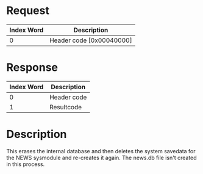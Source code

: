 # Request

| Index Word | Description                |
|------------|----------------------------|
| 0          | Header code \[0x00040000\] |

# Response

| Index Word | Description |
|------------|-------------|
| 0          | Header code |
| 1          | Resultcode  |

# Description

This erases the internal database and then deletes the system savedata
for the NEWS sysmodule and re-creates it again. The news.db file isn't
created in this process.